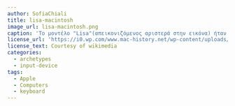 ```yaml
---
author: SofiaChiali
title: lisa-macintosh
image_url: lisa-macintosh.png
caption: 'Το μοντέλο "Lisa"(απεικονιζόμενος αριστερά στην εικόνα) ήταν μια προσπάθεια των κατασκευαστών της Apple για υπολογιστή με γραφικό περιβάλλον εύκολο στη χρήση και απευθυνόμενο σε επαγγελματίες. Φημολογείται οτι το όνομα του μοντέλου προήλθε απο αυτό της κόρης του ενός ιδρυτή της apple, του Steve Jobs, την οποία δεν είχε αναγνωρίσει. Πρόκειται για ενα αποτυχμένο μοντέλο με αρκετά υψηλό κόστος και σύντομα βγήκε μια βελτιωμένη εκδοχή του ο Macintosh (απεικονιζόμενος δεξιά).'
license_url: 'https://i0.wp.com/www.mac-history.net/wp-content/uploads/2007/10/lisa_macintosh.jpg?ssl=1'
license_text: Courtesy of wikimedia
categories:
  - archetypes
  - input-device
tags:
  - Apple
  - Computers
  - keyboard
---
```


